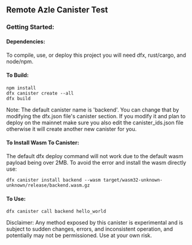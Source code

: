 ## Remote Azle Canister Test

### Getting Started:

#### Dependencies:

To compile, use, or deploy this project you will need dfx, rust/cargo, and node/npm.

#### To Build:

```
npm install
dfx canister create --all
dfx build
```
Note: The default canister name is 'backend'. You can change that by modifying the dfx.json file's canister section. If you modify it and plan to deploy on the mainnet make sure you also edit the canister_ids.json file otherwise it will create another new canister for you.

#### To Install Wasm To Canister:

The default dfx deploy command will not work due to the default wasm payload being over 2MB. To avoid the error and install the wasm directly use:

```
dfx canister install backend --wasm target/wasm32-unknown-unknown/release/backend.wasm.gz
```

#### To Use:

```
dfx canister call backend hello_world
```

Disclaimer: Any method exposed by this canister is experimental and is subject to sudden changes, errors, and inconsistent operation, and potentially may not be permissioned. Use at your own risk.